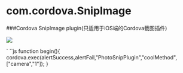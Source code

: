 # com.cordova.SnipImage
###Cordova SnipImage plugin(只适用于iOS端的Cordova截图插件)

![](https://github.com/polvae/SnipImage/blob/master/PlayerRecord.gif)

` ``js
function begin(){
cordova.exec(alertSuccess,alertFail,"PhotoSnipPlugin","coolMethod",["camera","1"]);
}
```
